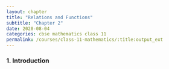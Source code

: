 ```yaml
---
layout: chapter
title: "Relations and Functions"
subtitle: "Chapter 2"
date: 2020-08-04
categories: cbse mathematics class 11
permalink: /courses/class-11-mathematics/:title:output_ext
---
```


### 1. Introduction
